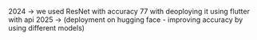2024 -> we used ResNet with accuracy 77 with deoploying it using flutter with api
2025 -> (deployment on hugging face - improving accuracy by using different models)
